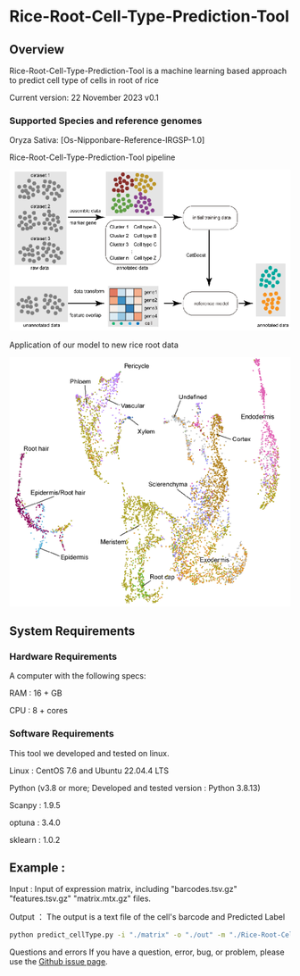 # Rice-Root-Cell-Type-Prediction-Tool

## Overview
Rice-Root-Cell-Type-Prediction-Tool is a machine learning based approach to predict cell type of cells in root of rice

Current version: 22 November 2023 v0.1
### Supported Species and reference genomes

Oryza Sativa: [Os-Nipponbare-Reference-IRGSP-1.0]

Rice-Root-Cell-Type-Prediction-Tool pipeline

![image](https://github.com/dongwei-2023/Rice-Root-Cell-Type-Prediction-Tool/blob/main/img/model.png)

Application of our model to new rice root data

![image](https://github.com/dongwei-2023/Rice-Root-Cell-Type-Prediction-Tool/blob/main/img/predict_new_cellType.png)

## System Requirements
### Hardware Requirements
A computer with the following specs:

RAM : 16 + GB

CPU : 8 + cores

### Software Requirements
This tool we developed and tested on linux.

Linux : CentOS 7.6 and Ubuntu 22.04.4 LTS

Python (v3.8 or more; Developed and tested version : Python 3.8.13)

Scanpy : 1.9.5

optuna : 3.4.0

sklearn : 1.0.2


## Example : 
Input : Input of expression matrix, including "barcodes.tsv.gz"  "features.tsv.gz"  "matrix.mtx.gz" files.

Output ： The output is a text file of the cell's barcode and Predicted Label
``` Bash
python predict_cellType.py -i "./matrix" -o "./out" -m "./Rice-Root-Cell-Type-Prediction-Tool_Best_Model.pkl"
```
Questions and errors
If you have a question, error, bug, or problem, please use the [Github issue page](https://github.com/dongwei-2023/Rice-Root-Cell-Type-Prediction-Tool/issues).
